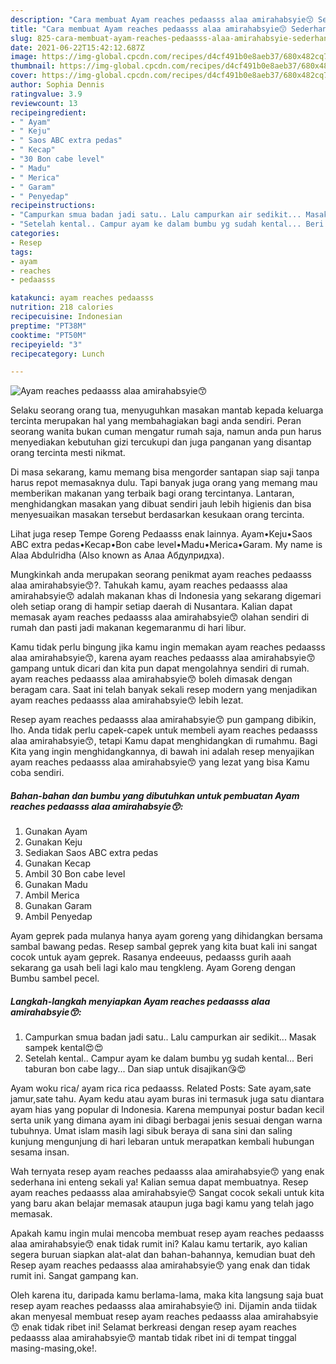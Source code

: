 ```yaml
---
description: "Cara membuat Ayam reaches pedaasss alaa amirahabsyie😙 Sederhana dan Mudah Dibuat"
title: "Cara membuat Ayam reaches pedaasss alaa amirahabsyie😙 Sederhana dan Mudah Dibuat"
slug: 825-cara-membuat-ayam-reaches-pedaasss-alaa-amirahabsyie-sederhana-dan-mudah-dibuat
date: 2021-06-22T15:42:12.687Z
image: https://img-global.cpcdn.com/recipes/d4cf491b0e8aeb37/680x482cq70/ayam-reaches-pedaasss-alaa-amirahabsyie😙-foto-resep-utama.jpg
thumbnail: https://img-global.cpcdn.com/recipes/d4cf491b0e8aeb37/680x482cq70/ayam-reaches-pedaasss-alaa-amirahabsyie😙-foto-resep-utama.jpg
cover: https://img-global.cpcdn.com/recipes/d4cf491b0e8aeb37/680x482cq70/ayam-reaches-pedaasss-alaa-amirahabsyie😙-foto-resep-utama.jpg
author: Sophia Dennis
ratingvalue: 3.9
reviewcount: 13
recipeingredient:
- " Ayam"
- " Keju"
- " Saos ABC extra pedas"
- " Kecap"
- "30 Bon cabe level"
- " Madu"
- " Merica"
- " Garam"
- " Penyedap"
recipeinstructions:
- "Campurkan smua badan jadi satu.. Lalu campurkan air sedikit... Masak sampek kental😍😍"
- "Setelah kental.. Campur ayam ke dalam bumbu yg sudah kental... Beri taburan bon cabe lagy... Dan siap untuk disajikan😘😍"
categories:
- Resep
tags:
- ayam
- reaches
- pedaasss

katakunci: ayam reaches pedaasss 
nutrition: 218 calories
recipecuisine: Indonesian
preptime: "PT38M"
cooktime: "PT50M"
recipeyield: "3"
recipecategory: Lunch

---
```



![Ayam reaches pedaasss alaa amirahabsyie😙](https://img-global.cpcdn.com/recipes/d4cf491b0e8aeb37/680x482cq70/ayam-reaches-pedaasss-alaa-amirahabsyie😙-foto-resep-utama.jpg)

Selaku seorang orang tua, menyuguhkan masakan mantab kepada keluarga tercinta merupakan hal yang membahagiakan bagi anda sendiri. Peran seorang  wanita bukan cuman mengatur rumah saja, namun anda pun harus menyediakan kebutuhan gizi tercukupi dan juga panganan yang disantap orang tercinta mesti nikmat.

Di masa  sekarang, kamu memang bisa mengorder santapan siap saji tanpa harus repot memasaknya dulu. Tapi banyak juga orang yang memang mau memberikan makanan yang terbaik bagi orang tercintanya. Lantaran, menghidangkan masakan yang dibuat sendiri jauh lebih higienis dan bisa menyesuaikan masakan tersebut berdasarkan kesukaan orang tercinta. 

Lihat juga resep Tempe Goreng Pedaasss️️️ enak lainnya. Ayam•Keju•Saos ABC extra pedas•Kecap•Bon cabe level•Madu•Merica•Garam. My name is Alaa Abdulridha (Also known as Алаа Абдулридха).

Mungkinkah anda merupakan seorang penikmat ayam reaches pedaasss alaa amirahabsyie😙?. Tahukah kamu, ayam reaches pedaasss alaa amirahabsyie😙 adalah makanan khas di Indonesia yang sekarang digemari oleh setiap orang di hampir setiap daerah di Nusantara. Kalian dapat memasak ayam reaches pedaasss alaa amirahabsyie😙 olahan sendiri di rumah dan pasti jadi makanan kegemaranmu di hari libur.

Kamu tidak perlu bingung jika kamu ingin memakan ayam reaches pedaasss alaa amirahabsyie😙, karena ayam reaches pedaasss alaa amirahabsyie😙 gampang untuk dicari dan kita pun dapat mengolahnya sendiri di rumah. ayam reaches pedaasss alaa amirahabsyie😙 boleh dimasak dengan beragam cara. Saat ini telah banyak sekali resep modern yang menjadikan ayam reaches pedaasss alaa amirahabsyie😙 lebih lezat.

Resep ayam reaches pedaasss alaa amirahabsyie😙 pun gampang dibikin, lho. Anda tidak perlu capek-capek untuk membeli ayam reaches pedaasss alaa amirahabsyie😙, tetapi Kamu dapat menghidangkan di rumahmu. Bagi Kita yang ingin menghidangkannya, di bawah ini adalah resep menyajikan ayam reaches pedaasss alaa amirahabsyie😙 yang lezat yang bisa Kamu coba sendiri.

<!--inarticleads1-->

##### Bahan-bahan dan bumbu yang dibutuhkan untuk pembuatan Ayam reaches pedaasss alaa amirahabsyie😙:

1. Gunakan  Ayam
1. Gunakan  Keju
1. Sediakan  Saos ABC extra pedas
1. Gunakan  Kecap
1. Ambil 30 Bon cabe level
1. Gunakan  Madu
1. Ambil  Merica
1. Gunakan  Garam
1. Ambil  Penyedap


Ayam geprek pada mulanya hanya ayam goreng yang dihidangkan bersama sambal bawang pedas. Resep sambal geprek yang kita buat kali ini sangat cocok untuk ayam geprek. Rasanya endeeuus, pedaasss gurih aaah sekarang ga usah beli lagi kalo mau tengkleng. Ayam Goreng dengan Bumbu sambel pecel. 

<!--inarticleads2-->

##### Langkah-langkah menyiapkan Ayam reaches pedaasss alaa amirahabsyie😙:

1. Campurkan smua badan jadi satu.. Lalu campurkan air sedikit... Masak sampek kental😍😍
1. Setelah kental.. Campur ayam ke dalam bumbu yg sudah kental... Beri taburan bon cabe lagy... Dan siap untuk disajikan😘😍


Ayam woku rica/ ayam rica rica pedaasss. Related Posts: Sate ayam,sate jamur,sate tahu. Ayam kedu atau ayam buras ini termasuk juga satu diantara ayam hias yang popular di Indonesia. Karena mempunyai postur badan kecil serta unik yang dimana ayam ini dibagi berbagai jenis sesuai dengan warna tubuhnya. Umat islam masih lagi sibuk beraya di sana sini dan saling kunjung mengunjung di hari lebaran untuk merapatkan kembali hubungan sesama insan. 

Wah ternyata resep ayam reaches pedaasss alaa amirahabsyie😙 yang enak sederhana ini enteng sekali ya! Kalian semua dapat membuatnya. Resep ayam reaches pedaasss alaa amirahabsyie😙 Sangat cocok sekali untuk kita yang baru akan belajar memasak ataupun juga bagi kamu yang telah jago memasak.

Apakah kamu ingin mulai mencoba membuat resep ayam reaches pedaasss alaa amirahabsyie😙 enak tidak rumit ini? Kalau kamu tertarik, ayo kalian segera buruan siapkan alat-alat dan bahan-bahannya, kemudian buat deh Resep ayam reaches pedaasss alaa amirahabsyie😙 yang enak dan tidak rumit ini. Sangat gampang kan. 

Oleh karena itu, daripada kamu berlama-lama, maka kita langsung saja buat resep ayam reaches pedaasss alaa amirahabsyie😙 ini. Dijamin anda tiidak akan menyesal membuat resep ayam reaches pedaasss alaa amirahabsyie😙 enak tidak ribet ini! Selamat berkreasi dengan resep ayam reaches pedaasss alaa amirahabsyie😙 mantab tidak ribet ini di tempat tinggal masing-masing,oke!.

